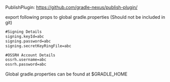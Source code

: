 PublishPlugin: https://github.com/gradle-nexus/publish-plugin/

export following props to global gradle.properties (Should not be included in git)
```txt
#Signing Details
signing.keyId=abc
signing.password=abc
signing.secretKeyRingFile=abc

#OSSRH Account Details
ossrh.username=abc
ossrh.password=abc
```

Global gradle.properties can be found at $GRADLE_HOME